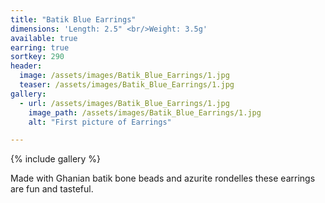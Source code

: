 ```yaml
---
title: "Batik Blue Earrings"
dimensions: 'Length: 2.5" <br/>Weight: 3.5g'
available: true
earring: true
sortkey: 290
header:
  image: /assets/images/Batik_Blue_Earrings/1.jpg
  teaser: /assets/images/Batik_Blue_Earrings/1.jpg
gallery:
  - url: /assets/images/Batik_Blue_Earrings/1.jpg
    image_path: /assets/images/Batik_Blue_Earrings/1.jpg
    alt: "First picture of Earrings"

---
```



{% include gallery %}

Made with Ghanian batik bone beads and azurite rondelles these earrings are fun and tasteful.